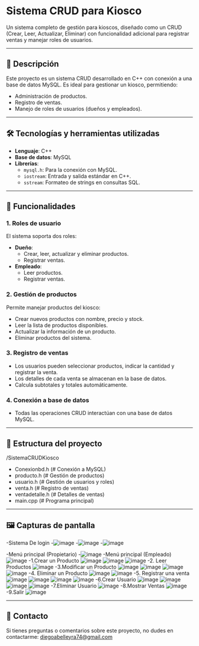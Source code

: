 # Sistema CRUD para Kiosco

Un sistema completo de gestión para kioscos, diseñado como un CRUD (Crear, Leer, Actualizar, Eliminar) con funcionalidad adicional para registrar ventas y manejar roles de usuarios.

---

## 📖 Descripción

Este proyecto es un sistema CRUD desarrollado en C++ con conexión a una base de datos MySQL. Es ideal para gestionar un kiosco, permitiendo:
- Administración de productos.
- Registro de ventas.
- Manejo de roles de usuarios (dueños y empleados).

---

## 🛠️ Tecnologías y herramientas utilizadas

- **Lenguaje**: C++
- **Base de datos**: MySQL
- **Librerías**:
  - `mysql.h`: Para la conexión con MySQL.
  - `iostream`: Entrada y salida estándar en C++.
  - `sstream`: Formateo de strings en consultas SQL.

---

## 🎯 Funcionalidades

### 1. Roles de usuario
El sistema soporta dos roles:
- **Dueño**:
  - Crear, leer, actualizar y eliminar productos.
  - Registrar ventas.
- **Empleado**:
  - Leer productos.
  - Registrar ventas.

### 2. Gestión de productos
Permite manejar productos del kiosco:
- Crear nuevos productos con nombre, precio y stock.
- Leer la lista de productos disponibles.
- Actualizar la información de un producto.
- Eliminar productos del sistema.

### 3. Registro de ventas
- Los usuarios pueden seleccionar productos, indicar la cantidad y registrar la venta.
- Los detalles de cada venta se almacenan en la base de datos.
- Calcula subtotales y totales automáticamente.

### 4. Conexión a base de datos
- Todas las operaciones CRUD interactúan con una base de datos MySQL.

---
## 📂 Estructura del proyecto
/SistemaCRUDKiosco
- Conexionbd.h (# Conexión a MySQL)
- producto.h (# Gestión de productos)
- usuario.h  (# Gestión de usuarios y roles)
- venta.h    (# Registro de ventas)
- ventadetalle.h   (# Detalles de ventas)
- main.cpp         (# Programa principal)
---
## 🖼️ Capturas de pantalla
-Sistema De login
-![image](https://github.com/user-attachments/assets/8e0f492d-d03c-4cf2-bb14-94497888693b)
-![image](https://github.com/user-attachments/assets/f6cbba15-f5e2-413a-acfb-a5b867188490)
-![image](https://github.com/user-attachments/assets/53b136da-deeb-40c9-ae98-66cfd2e4950d)

-Menú principal (Propietario)
-![image](https://github.com/user-attachments/assets/f2335044-b155-4013-943c-2be64506290c)
-Menú principal (Empleado)
![image](https://github.com/user-attachments/assets/c66b28f6-e5e6-4f34-bb3c-1985bb1f84b7)
-1.Crear un Producto
![image](https://github.com/user-attachments/assets/c291b46d-24f8-492f-aaac-e1ce2dfb82d7)
![image](https://github.com/user-attachments/assets/169b8a40-481b-48e0-9cd9-5d95cfb0222e)
![image](https://github.com/user-attachments/assets/cf048216-ccfb-4b26-ba81-d4e5b917f3f7)
-2. Leer Productos
![image](https://github.com/user-attachments/assets/d207f518-6abb-4d62-b1dc-6e9d1008b7ec)
-3.Modificar un Producto
![image](https://github.com/user-attachments/assets/2f5e37bf-728b-46a6-bf9c-15f0a75df2b2)
![image](https://github.com/user-attachments/assets/cb3d8c41-830d-450f-b0b7-2935eb8d083e)
![image](https://github.com/user-attachments/assets/494430ce-25f2-42cd-9aa3-210d10474266)
![image](https://github.com/user-attachments/assets/359ce9f2-6722-4d9b-8972-2d92af1c1d00)
-4. Eliminar un Producto
![image](https://github.com/user-attachments/assets/431e9202-f46e-42cb-9cb2-5175e3e0e6bb)
![image](https://github.com/user-attachments/assets/9bcefd40-9446-4cf3-a5c6-58548bc976ce)
-5. Registrar una venta
![image](https://github.com/user-attachments/assets/e2d12409-0308-4590-b325-bd3f5d5b935c)
![image](https://github.com/user-attachments/assets/9477f16d-e08f-4f63-b86f-18d218de307d)
![image](https://github.com/user-attachments/assets/2de9c4f7-b5ed-4cef-a650-c01784150f37)
![image](https://github.com/user-attachments/assets/e5d2f116-df8a-48bb-8f3e-ef3db3498351)
-6.Crear Usuario
![image](https://github.com/user-attachments/assets/3e6ec517-f5cf-47b2-88bc-ddcd3eb7fd2c)
![image](https://github.com/user-attachments/assets/5813bbd1-b253-44ff-9d25-a108c3e8ebf1)
![image](https://github.com/user-attachments/assets/a3408ddf-7aed-4c49-9080-e54d02c68320)
![image](https://github.com/user-attachments/assets/152c3ad6-e7fc-4a66-b983-a102bdf05e4b)
-7.Eliminar Usuario
![image](https://github.com/user-attachments/assets/30a6a31b-01da-4b33-bb6d-0cd6a6a97f9c)
-8.Mostrar Ventas
![image](https://github.com/user-attachments/assets/2e8bf4e6-9a13-4413-b0b7-98242adca6e2)
-9.Salir
![image](https://github.com/user-attachments/assets/d3af378d-8d76-4dd8-b089-9d7fd7cd0b13)

---
## 📧 Contacto
Si tienes preguntas o comentarios sobre este proyecto, no dudes en contactarme: diegoabelleyra74@gmail.com











